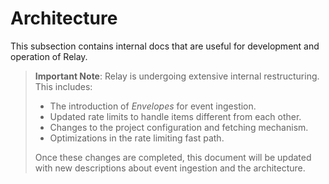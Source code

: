 # Architecture

This subsection contains internal docs that are useful for development and
operation of Relay.

> **Important Note**: Relay is undergoing extensive internal restructuring. This
> includes:
>
>  - The introduction of _Envelopes_ for event ingestion.
>  - Updated rate limits to handle items different from each other.
>  - Changes to the project configuration and fetching mechanism.
>  - Optimizations in the rate limiting fast path.
>
> Once these changes are completed, this document will be updated with new
> descriptions about event ingestion and the architecture.
